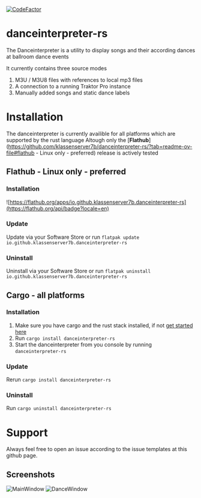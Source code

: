 [![CodeFactor](https://www.codefactor.io/repository/github/klassenserver7b/danceinterpreter-rs/badge)](https://www.codefactor.io/repository/github/klassenserver7b/danceinterpreter-rs)
# danceinterpreter-rs

The Danceinterpreter is a utility to display songs and their according dances at ballroom dance events

It currently contains three source modes
1. M3U / M3U8 files with references to local mp3 files
2. A connection to a running Traktor Pro instance
3. Manually added songs and static dance labels

# Installation

The danceinterpreter is currently availible for all platforms which are supported by the rust language
Altough only the [**Flathub**](https://github.com/klassenserver7b/danceinterpreter-rs/?tab=readme-ov-file#flathub - Linux only - preferred) release is actively tested

## Flathub - Linux only - preferred
### Installation
![https://flathub.org/apps/io.github.klassenserver7b.danceinterpreter-rs](https://flathub.org/api/badge?locale=en)

### Update
Update via your Software Store or run `flatpak update io.github.klassenserver7b.danceinterpreter-rs`

### Uninstall
Uninstall via your Software Store or run `flatpak uninstall io.github.klassenserver7b.danceinterpreter-rs`

## Cargo - all platforms
### Installation
1. Make sure you have cargo and the rust stack installed, if not [get started here](https://www.rust-lang.org/learn/get-started)
2. Run `cargo install danceinterpreter-rs`
3. Start the danceinterpreter from you console by running `danceinterpreter-rs`

### Update
Rerun `cargo install danceinterpreter-rs`

### Uninstall
Run `cargo uninstall danceinterpreter-rs`

# Support
Always feel free to open an issue according to the issue templates at this github page.


## Screenshots
![MainWindow](https://github.com/user-attachments/assets/5d378bd7-44f2-418a-bd0b-99e5add67c6d)
![DanceWindow](https://github.com/user-attachments/assets/a9775faa-6701-43b0-8532-3e400a4a0592)
